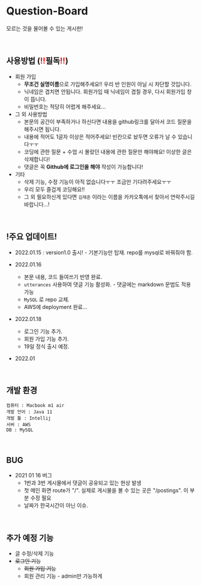 # Question-Board

모르는 것을 물어볼 수 있는 게시판!

<br>

## 사용방법 (<span style="color: red;">!!</span><strong>필독</strong><span style="color: red;">!!</span>)

- 회원 가입
  - **무조건 실명이름**으로 가입해주세요!! 우리 반 인원이 아닐 시 차단할 것입니다.
  - 닉네임은 겹치면 안됩니다. 회원가입 때 닉네임이 겹칠 경우, 다시 회원가입 창이 뜹니다.
  - 비밀번호는 적당히 어렵게 해주세요...
- 그 외 사용방법
  - 본문의 공간이 부족하거나 하신다면 내용을 github링크를 달아서 코드 질문을 해주시면 됩니다.
  - 내용에 적어도 1글자 이상은 적어주세요! 빈칸으로 놨두면 오류가 날 수 있습니다ㅜㅜ
  - 코딩에 관한 질문 + 수업 시 몰랐던 내용에 관한 질문만 해야해요! 이상한 글은 삭제합니다!
  - 댓글은 꼭 **Github에 로그인을 해야** 작성이 가능합니다!
- 기타
  - 삭제 기능, 수정 기능이 아직 없습니다ㅜㅜ 조금만 기다려주세요ㅜㅜ
  - 우리 모두 즐겁게 코딩해요!!
  - 그 외 필요하신게 있다면 `김재준` 이라는 이름을 카카오톡에서 찾아서 연락주시길 바랍니다...!

<br>

## !주요 업데이트!

- 2022.01.15 : version1.0 출시! - 기본기능만 탑재. repo를 mysql로 바꿔줘야 함.
- 2022.01.16 
  - 본문 내용, 코드 들여쓰기 반영 완료.
  - `utterances` 사용하여 댓글 기능 활성화. - 댓글에는 markdown 문법도 적용 가능
  - `MySQL` 로 repo 교체.
  - AWS에 deployment 완료...
- 2022.01.18
  - 로그인 기능 추가.
  - 회원 가입 기능 추가.
  - 19일 정식 출시 예정.

- 2022.01

<br>

## 개발 환경

```console
컴퓨터 : Macbook m1 air
개발 언어 : Java 11
개발 툴 : Intellij
서버 : AWS
DB : MySQL
```

<br>

## BUG

- 2021 01 16 버그
  - 1번과 3번 게시물에서 댓글이 공유되고 있는 현상 발생 
  - 첫 메인 화면 route가 "/". 실제로 게시물을 볼 수 있는 곳은 "/postings". 이 부분 수정 필요
  - 날짜가 한국시간이 아닌 이슈.

<br>

## 추가 예정 기능

- 글 수정/삭제 기능
- ~~로그인 기능~~
  - ~~회원 가입 기능~~
  - 회원 관리 기능 - admin만 가능하게